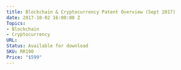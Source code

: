 ```yaml
---
title: Blockchain & Cryptocurrency Patent Overview (Sept 2017)
date: 2017-10-02 16:00:00 Z
Topics:
- Blockchain
- Cryptocurrency
URL: 
Status: Available for download
SKU: RR190
Price: "$599"
---
```


